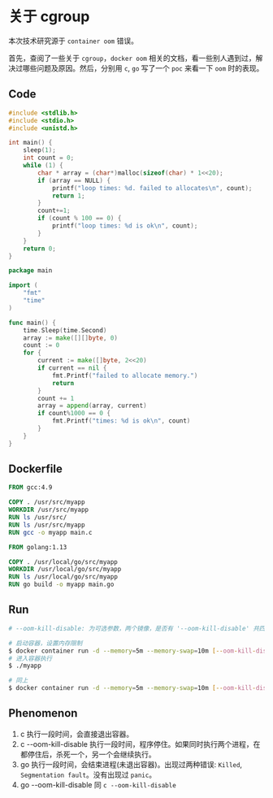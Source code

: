 # 关于 cgroup

本次技术研究源于 `container oom` 错误。

首先，查阅了一些关于 `cgroup`，`docker oom` 相关的文档，看一些别人遇到过，解决过哪些问题及原因。然后，分别用 `c`, `go` 写了一个 `poc` 来看一下 `oom` 时的表现。

## Code 

``` c
#include <stdlib.h>
#include <stdio.h>
#include <unistd.h>

int main() {
    sleep(1);
    int count = 0;
    while (1) {
        char * array = (char*)malloc(sizeof(char) * 1<<20);
        if (array == NULL) {
            printf("loop times: %d. failed to allocates\n", count);
            return 1;
        }
        count+=1;
        if (count % 100 == 0) {
            printf("loop times: %d is ok\n", count);
        }
    }
    return 0;
}
```

``` go
package main

import (
    "fmt"
    "time"
)

func main() {
    time.Sleep(time.Second)
    array := make([][]byte, 0)
    count := 0
    for {
        current := make([]byte, 2<<20)
        if current == nil {
            fmt.Printf("failed to allocate memory.")
            return
        }
        count += 1
        array = append(array, current)
        if count%1000 == 0 {
            fmt.Printf("times: %d is ok\n", count)
        }
    }
}
```
## Dockerfile

``` dockerfile
FROM gcc:4.9

COPY . /usr/src/myapp
WORKDIR /usr/src/myapp
RUN ls /usr/src/
RUN ls /usr/src/myapp
RUN gcc -o myapp main.c
```

``` dockerfile
FROM golang:1.13

COPY . /usr/local/go/src/myapp
WORKDIR /usr/local/go/src/myapp
RUN ls /usr/local/go/src/myapp
RUN go build -o myapp main.go
```

## Run

``` bash
# --oom-kill-disable: 为可选参数，两个镜像，是否有 '--oom-kill-disable' 共四个测试用例

# 启动容器，设置内存限制
$ docker container run -d --memory=5m --memory-swap=10m [--oom-kill-disable] image-cgroup-c sleep 1000000000000
# 进入容器执行
$ ./myapp

# 同上
$ docker container run -d --memory=5m --memory-swap=10m [--oom-kill-disable] image-cgroup-go sleep 1000000000000
```

## Phenomenon

1. c 
  执行一段时间，会直接退出容器。
2. c --oom-kill-disable
  执行一段时间，程序停住。如果同时执行两个进程，在都停住后，杀死一个，另一个会继续执行。
3. go
  执行一段时间，会结束进程(未退出容器)。出现过两种错误: `Killed`, `Segmentation fault`。没有出现过 `panic`。
4. go --oom-kill-disable
  同 `c --oom-kill-disable`
